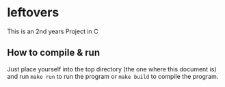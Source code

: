 # leftovers
This is an 2nd years Project in C

## How to compile & run
Just place yourself into the top directory (the one where this document is) and run ```make run``` to run the program or ```make build``` to compile the program.
